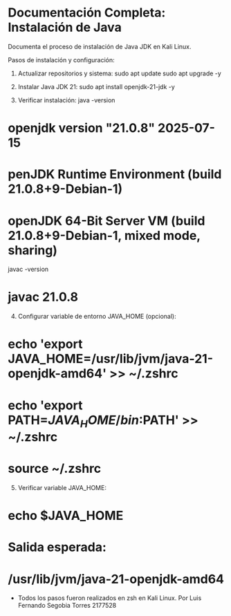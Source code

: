 # Documentación Completa: Instalación de Java

Documenta el proceso de instalación de Java JDK en Kali Linux.

Pasos de instalación y configuración:

1. Actualizar repositorios y sistema:
sudo apt update
sudo apt upgrade -y

2. Instalar Java JDK 21:
sudo apt install openjdk-21-jdk -y

3. Verificar instalación:
java -version
# openjdk version "21.0.8" 2025-07-15
# penJDK Runtime Environment (build 21.0.8+9-Debian-1)
# openJDK 64-Bit Server VM (build 21.0.8+9-Debian-1, mixed mode, sharing)
javac -version
# javac 21.0.8

4. Configurar variable de entorno JAVA_HOME (opcional):
# echo 'export JAVA_HOME=/usr/lib/jvm/java-21-openjdk-amd64' >> ~/.zshrc
# echo 'export PATH=$JAVA_HOME/bin:$PATH' >> ~/.zshrc
# source ~/.zshrc

5. Verificar variable JAVA_HOME:
# echo $JAVA_HOME
# Salida esperada:
# /usr/lib/jvm/java-21-openjdk-amd64

- Todos los pasos fueron realizados en zsh en Kali Linux.
Por Luis Fernando Segobia Torres 2177528
